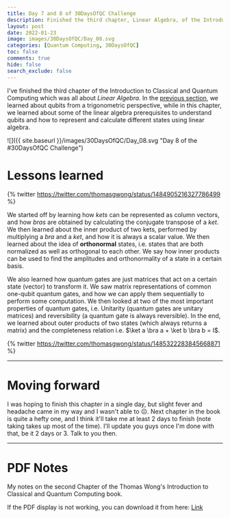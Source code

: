 ```yaml
---
title: Day 7 and 8 of 30DaysOfQC Challenge
description: Finished the third chapter, Linear Algebra, of the Introduction to Classical and Quantum Computing book. Next, we'll delve into the domain of multiple qubits.
layout: post
date: 2022-01-23
image: images/30DaysOfQC/Day_08.svg
categories: [Quantum Computing, 30DaysOfQC]
toc: false
comments: true
hide: false
search_exclude: false
---
```


I've finished the third chapter of the Introduction to Classical and Quantum Computing which was all about _Linear Algebra_. In the [previous section](2022-01-21-30DaysOfQC_Day_06.md), we learned about qubits from a trigonometric perspective, while in this chapter, we learned about some of the linear algebra prerequisites to understand qubits and how to represent and calculate different states using linear algebra.

![]({{ site.baseurl }}/images/30DaysOfQC/Day_08.svg "Day 8 of the #30DaysOfQC Challenge")

# Lessons learned

{% twitter https://twitter.com/thomasgwong/status/1484905216327786499 %}

We started off by learning how _kets_ can be represented as column vectors, and how _bras_ are obtained by calculating the conjugate transpose of a _ket_. We then learned about the inner product of two kets, performed by multiplying a _bra_ and a _ket_, and how it is always a scalar value. We then learned about the idea of **orthonormal** states, i.e. states that are both normalized as well as orthogonal to each other. We say how inner products can be used to find the amplitudes and orthonormality of a state in a certain basis.

We also learned how quantum gates are just matrices that act on a certain state (vector) to transform it. We saw matrix representations of common one-qubit quantum gates, and how we can apply them sequentially to perform some computation. We then looked at two of the most important properties of quantum gates, i.e. Unitarity (quantum gates are unitary matrices) and reversibility (a quantum gate is always reversible). In the end, we learned about outer products of two states (which always returns a matrix) and the completeness relation i.e. $\ket a \bra a + \ket b \bra b = I$.

{% twitter https://twitter.com/thomasgwong/status/1485322283845668871 %}

---

# Moving forward

I was hoping to finish this chapter in a single day, but slight fever and headache came in my way and I wasn't able to ☹️. Next chapter in the book is quite a hefty one, and I think it'll take me at least 2 days to finish (note taking takes up most of the time). I'll update you guys once I'm done with that, be it 2 days or 3. Talk to you then.

---

# PDF Notes

My notes on the second Chapter of the Thomas Wong's Introduction to Classical and Quantum Computing book.
<object data="{{ site.baseurl }}/assets/pdf/30DaysOfQC/wongIntroductionClassicalQuantum_Chapter03.pdf" title="PDF Notes Chapter 3 of Thomas Wong book" width="100%" height="1000" type='application/pdf'>

<p>If the PDF display is not working, you can download it from here: <a href="{{ site.baseurl }}/assets/pdf/30DaysOfQC/wongIntroductionClassicalQuantum_Chapter03.pdf">Link</a></p>
</object>
